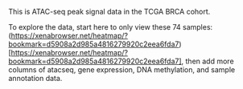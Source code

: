This is ATAC-seq peak signal data in the TCGA BRCA cohort.

To explore the data, start here to only view these 74 samples: (https://xenabrowser.net/heatmap/?bookmark=d5908a2d985a4816279920c2eea6fda7)[https://xenabrowser.net/heatmap/?bookmark=d5908a2d985a4816279920c2eea6fda7], then add more columns of atacseq, gene expression, DNA methylation, and sample annotation data.
